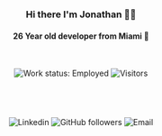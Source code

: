 <h3 align="center"> Hi there I'm Jonathan 👋🏽</h3>
<h4 align="center"> 26 Year old developer from Miami 🌴</h4>
<br />
<p align="center"> 
 <img alt="Work status: Employed" src="https://img.shields.io/badge/Employed-Yes-brightgreen.svg?style=flat-square"/> 
 <img alt="Visitors" src="https://views.whatilearened.today/views/github/moralesjonathan/moralesjonathan.svg" />
</p>

 
#
<br />

<p align="center"> 
 <img alt="Linkedin" src="https://img.shields.io/badge/Connect-Jonathan-lightgrey?logo=linkedin&style=flat-square&link=linkedin.com/in/jonmorazav"/>
  <img alt="GitHub followers" src="https://img.shields.io/github/followers/moralesjonathan?color=lightgrey&label=Follow%20Me&logo=github&style=flat-square"/>
  <img alt="Email" src="https://img.shields.io/badge/Email-moralesjonathan-lightgrey?logo=gmail&logoColor=white&style=flat-square&link=mailto:moralesjonathan@email.com"/>
</p>
